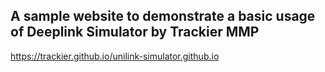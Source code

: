 ## A sample website to demonstrate a basic usage of Deeplink Simulator by Trackier MMP
https://trackier.github.io/unilink-simulator.github.io
